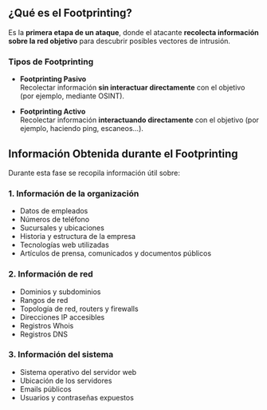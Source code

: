 ## ¿Qué es el Footprinting?
Es la **primera etapa de un ataque**, donde el atacante **recolecta información sobre la red objetivo** para descubrir posibles vectores de intrusión.

### Tipos de Footprinting
- **Footprinting Pasivo**  
  Recolectar información **sin interactuar directamente** con el objetivo (por ejemplo, mediante OSINT).

- **Footprinting Activo**  
  Recolectar información **interactuando directamente** con el objetivo (por ejemplo, haciendo ping, escaneos…).

## Información Obtenida durante el Footprinting
Durante esta fase se recopila información útil sobre:

### 1. Información de la organización
- Datos de empleados  
- Números de teléfono  
- Sucursales y ubicaciones  
- Historia y estructura de la empresa  
- Tecnologías web utilizadas  
- Artículos de prensa, comunicados y documentos públicos

### 2. Información de red
- Dominios y subdominios  
- Rangos de red  
- Topología de red, routers y firewalls  
- Direcciones IP accesibles  
- Registros Whois  
- Registros DNS

### 3. Información del sistema
- Sistema operativo del servidor web  
- Ubicación de los servidores  
- Emails públicos  
- Usuarios y contraseñas expuestos